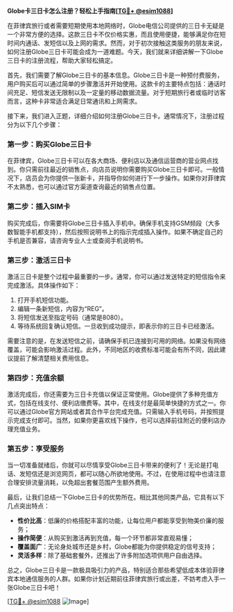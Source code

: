 **Globe卡三日卡怎么注册？轻松上手指南[[TG💪+ @esim1088](https://t.me/s/esim1088)]**

在菲律宾旅行或者需要短期使用本地网络时，Globe电信公司提供的三日卡无疑是一个非常方便的选择。这款三日卡不仅价格实惠，而且使用便捷，能够满足你在短时间内通话、发短信以及上网的需求。然而，对于初次接触这类服务的朋友来说，如何注册Globe三日卡可能会成为一道难题。今天，我们就来详细讲解一下Globe三日卡的注册流程，帮助大家轻松搞定。

首先，我们需要了解Globe三日卡的基本信息。Globe三日卡是一种预付费服务，用户购买后可以通过简单的步骤激活并开始使用。这款卡的主要特点包括：通话时间充足、短信发送无限制以及一定量的移动数据流量。对于短期旅行者或临时访客而言，这种卡非常适合满足日常通讯和上网需求。

接下来，我们进入正题，详细介绍如何注册Globe三日卡。通常情况下，注册过程分为以下几个步骤：

### 第一步：购买Globe三日卡

在菲律宾，Globe三日卡可以在各大商场、便利店以及通信运营商的营业网点找到。你只需前往最近的销售点，向店员说明你需要购买Globe三日卡即可。一般情况下，店员会为你提供一张新卡，并指导你如何进行下一步操作。如果你对菲律宾不太熟悉，也可以通过官方渠道查询最近的销售点位置。

### 第二步：插入SIM卡

购买完成后，你需要将Globe三日卡插入手机中。确保手机支持GSM频段（大多数智能手机都支持），然后按照说明书上的指示完成插入操作。如果不确定自己的手机是否兼容，请咨询专业人士或查阅手机说明书。

### 第三步：激活三日卡

激活三日卡是整个过程中最重要的一步。通常，你可以通过发送特定的短信指令来完成激活。具体操作如下：
1. 打开手机短信功能。
2. 编辑一条新短信，内容为“REG”。
3. 将短信发送至指定号码（通常是8080）。
4. 等待系统回复确认短信。一旦收到成功提示，即表示你的三日卡已经激活。

需要注意的是，在发送短信之前，请确保手机已连接到可用的网络。如果没有网络覆盖，可能会影响激活过程。此外，不同地区的收费标准可能会有所不同，因此建议提前了解清楚相关费用信息。

### 第四步：充值余额

激活完成后，你还需要为三日卡充值以保证正常使用。Globe提供了多种充值方式，包括在线支付、便利店缴费等。其中，在线支付是最简单快捷的方式之一。你可以通过Globe官方网站或者其合作平台完成充值。只需输入手机号码，并按照提示完成支付即可。当然，如果你更喜欢线下操作，也可以选择前往附近的便利店办理充值业务。

### 第五步：享受服务

当一切准备就绪后，你就可以尽情享受Globe三日卡带来的便利了！无论是打电话、发短信还是浏览网页，都可以随心所欲地使用。不过，在使用过程中也请注意合理安排流量消耗，以免超出套餐范围产生额外费用。

最后，让我们总结一下Globe三日卡的优势所在。相比其他同类产品，它具有以下几点突出特点：
- **性价比高**：低廉的价格搭配丰富的功能，让每位用户都能享受到物美价廉的服务；
- **操作简便**：从购买到激活再到充值，每一个环节都非常直观易懂；
- **覆盖面广**：无论身处城市还是乡村，Globe都能为你提供稳定的信号支持；
- **灵活多样**：除了基础套餐外，还推出了许多附加选项供用户自由选择。

总之，Globe三日卡是一款极具吸引力的产品，特别适合那些希望低成本体验菲律宾本地通信服务的人群。如果你计划近期前往菲律宾旅行或出差，不妨考虑入手一张Globe三日卡吧！

[[TG💪+ @esim1088](https://t.me/s/esim1088) ![Image](https://i.postimg.cc/4NQfJmqS/Snipaste-2025-05-13-00-14-12.png)]